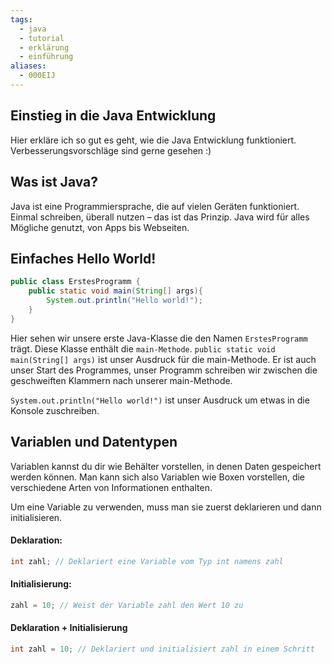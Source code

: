 ```yaml
---
tags:
  - java
  - tutorial
  - erklärung
  - einführung
aliases:
  - 000EIJ
---
```

## Einstieg in die Java Entwicklung
Hier erkläre ich so gut es geht, wie die Java Entwicklung funktioniert.
Verbesserungsvorschläge sind gerne gesehen :)

## Was ist Java?
Java ist eine Programmiersprache, die auf vielen Geräten funktioniert. Einmal schreiben, überall nutzen – das ist das Prinzip. Java wird für alles Mögliche genutzt, von Apps bis Webseiten.

## Einfaches Hello World!
```java
public class ErstesProgramm {
	public static void main(String[] args){
		System.out.println("Hello world!");
	}
}
```

Hier sehen wir unsere erste Java-Klasse die den Namen ``ErstesProgramm`` trägt. Diese Klasse enthält die ``main-Methode``. 
``public static void main(String[] args)`` ist unser Ausdruck für die main-Methode. Er ist auch unser Start des Programmes, unser Programm schreiben wir zwischen die geschweiften Klammern nach unserer main-Methode. 

``System.out.println("Hello world!")`` ist unser Ausdruck um etwas in die Konsole zuschreiben.

## Variablen und Datentypen
Variablen kannst du dir wie Behälter vorstellen, in denen Daten gespeichert werden können. Man kann sich also Variablen wie Boxen vorstellen, die verschiedene Arten von Informationen enthalten. 

Um eine Variable zu verwenden, muss man sie zuerst deklarieren und dann initialisieren.

#### Deklaration:
```Java
int zahl; // Deklariert eine Variable vom Typ int namens zahl
```
#### Initialisierung:
```Java
zahl = 10; // Weist der Variable zahl den Wert 10 zu
```
#### Deklaration + Initialisierung
```Java
int zahl = 10; // Deklariert und initialisiert zahl in einem Schritt
```

